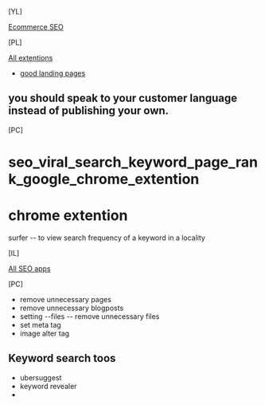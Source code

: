 

[YL]

[Ecommerce SEO](https://www.youtube.com/watch?v=fcyRmFBp9IU)

[PL]

[All extentions](https://github.com/atiq-shumon/seo_viral_search_keyword_page_rank_google_chrome_extention_produc_tools/tree/main/All%20Extentions)

- [good landing pages](http://goodlandingpages.com/)

## you should speak to your customer language instead of publishing your own.

[PC]

# seo_viral_search_keyword_page_rank_google_chrome_extention

chrome extention
=========================
surfer -- to view search frequency of a keyword in a locality

[IL]

[All SEO apps](https://github.com/atiq-shumon/Shopify-dev-ecommerce-free-outsour/tree/main/Apps)

[PC]

- remove unnecessary pages
- remove unnecessary blogposts
- setting --files -- remove unnecessary files 
- set meta tag
- image alter tag

Keyword search toos
---------------------
- ubersuggest
- keyword revealer
- 

